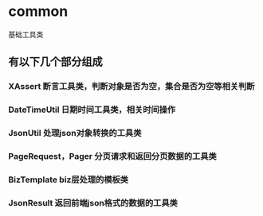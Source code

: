 # common
基础工具类
## 有以下几个部分组成
### XAssert 断言工具类，判断对象是否为空，集合是否为空等相关判断
### DateTimeUtil 日期时间工具类，相关时间操作
### JsonUtil 处理json对象转换的工具类
### PageRequest，Pager 分页请求和返回分页数据的工具类
### BizTemplate biz层处理的模板类
### JsonResult 返回前端json格式的数据的工具类
